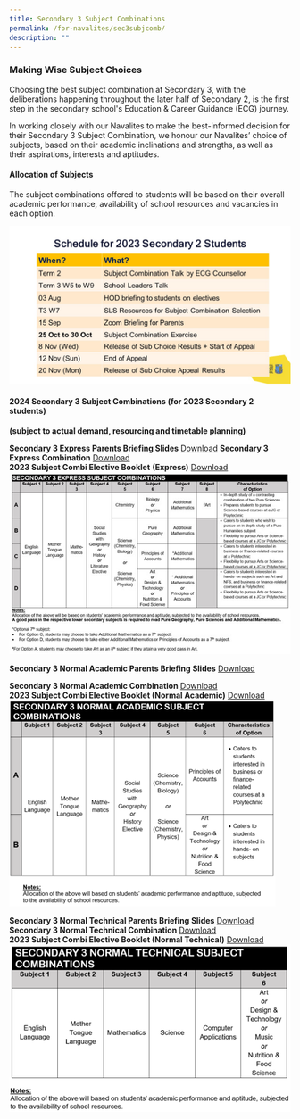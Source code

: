 ```yaml
---
title: Secondary 3 Subject Combinations
permalink: /for-navalites/sec3subjcomb/
description: ""
---
```

### Making Wise Subject Choices

Choosing the best subject combination at Secondary 3, with the deliberations happening throughout the later half of Secondary 2, is the first step in the secondary school's Education &amp; Career Guidance (ECG) journey. 

In working closely with our Navalites to make the best-informed decision for their Secondary 3 Subject Combination, we honour our Navalites’ choice of subjects, based on their academic inclinations and strengths, as well as their aspirations, interests and aptitudes.

#### Allocation of Subjects
The subject combinations offered to students will be based on their overall academic performance, availability of school resources and vacancies in each option. 

![](/images/2024%20subject%20combination%20overview.jpg)



#### 2024 Secondary 3 Subject Combinations (for 2023 Secondary 2 students) 
**(subject to actual demand, resourcing and timetable planning)**

**Secondary 3 Express Parents Briefing Slides** [Download](/files/Su%20combi/2023%20Subject%20Combi%20Parents%20Briefing%20(EX).pdf) 
**Secondary 3 Express Combination** <a href="/files/Su%20combi/Sec3EX.pdf">Download</a>    
**2023 Subject Combi Elective Booklet** **(Express)** [Download](/files/2023%20subject%20combi%20elective%20booklet%20(express).pdf)
![](/images/Picture5.jpg)


**Secondary 3 Normal Academic Parents Briefing Slides** [Download](/files/Su%20combi/2023%20Subject%20Combi%20Parents%20Briefing%20(NA).pdf) 

**Secondary 3 Normal Academic Combination** <a href="/files/Su%20combi/Sec3NA.pdf">Download</a>  
**2023 Subject Combi Elective Booklet (Normal Academic)** [Download](/files/2023%20subject%20combi%20elective%20booklet%20(normal%20academic).pdf)
![](/images/Picture6.png)


**Secondary 3 Normal Technical Parents Briefing Slides** [Download](/files/Su%20combi/2023%20Subject%20Combi%20Parents%20Briefing%20(NT).pdf)  
**Secondary 3 Normal Technical Combination** <a href="/files/Su%20combi/Sec3NT.pdf">Download</a>  
**2023 Subject Combi Elective Booklet (Normal Technical)** [Download](/files/2023%20subject%20combi%20elective%20booklet%20(normal%20technical).pdf)
![](/images/Picture7.png)